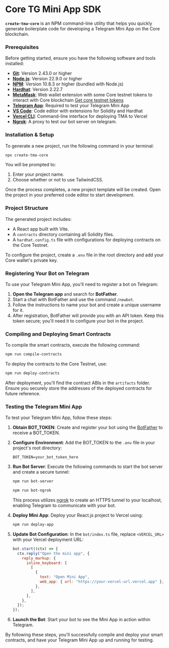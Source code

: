 # Core TG Mini App SDK

**`create-tma-core`** is an NPM command-line utility that helps you quickly generate boilerplate code for developing a Telegram Mini App on the Core blockchain.

### Prerequisites

Before getting started, ensure you have the following software and tools installed:

- [**Git**](https://git-scm.com/downloads): Version 2.43.0 or higher
- [**Node.js**](https://nodejs.org/): Version 22.9.0 or higher
- [**NPM**](https://www.npmjs.com/): Version 10.8.3 or higher (bundled with Node.js)
- [**Hardhat**](https://hardhat.org/getting-started/#installation): Version 2.22.7
- [**MetaMask**](https://metamask.io/): Web wallet extension with some Core testnet tokens to interact with Core blockchain
  [Get core testnet tokens](https://scan.test.btcs.network/faucet)
- [**Telegram App**](https://telegram.org/): Required to test your Telegram Mini App
- [**VS Code**](https://code.visualstudio.com/): Code editor with extensions for Solidity and Hardhat
- [**Vercel CLI**](https://vercel.com/docs/cli): Command-line interface for deploying TMA to Vercel
- [**Ngrok**](https://ngrok.com/): A proxy to test our bot server on telegram.

### Installation & Setup

To generate a new project, run the following command in your terminal:

```bash
npx create-tma-core
```

You will be prompted to:

1. Enter your project name.
2. Choose whether or not to use TailwindCSS.

Once the process completes, a new project template will be created. Open the project in your preferred code editor to start development.

### Project Structure

The generated project includes:

- A React app built with Vite.
- A `contracts` directory containing all Solidity files.
- A `hardhat.config.ts` file with configurations for deploying contracts on the Core Testnet.

To configure the project, create a `.env` file in the root directory and add your Core wallet's private key.

### Registering Your Bot on Telegram

To use your Telegram Mini App, you'll need to register a bot on Telegram:

1. **Open the Telegram app** and search for **BotFather**.
2. Start a chat with BotFather and use the command `/newbot`.
3. Follow the instructions to name your bot and create a unique username for it.
4. After registration, BotFather will provide you with an API token. Keep this token secure; you'll need it to configure your bot in the project.

### Compiling and Deploying Smart Contracts

To compile the smart contracts, execute the following command:

```bash
npm run compile-contracts
```

To deploy the contracts to the Core Testnet, use:

```bash
npm run deploy-contracts
```

After deployment, you'll find the contract ABIs in the `artifacts` folder. Ensure you securely store the addresses of the deployed contracts for future reference.

### Testing the Telegram Mini App

To test your Telegram Mini App, follow these steps:

1. **Obtain BOT_TOKEN**: Create and register your bot using the [BotFather](https://t.me/@BotFather) to receive a BOT_TOKEN.

2. **Configure Environment**: Add the BOT_TOKEN to the `.env` file in your project's root directory:

   ```
   BOT_TOKEN=your_bot_token_here
   ```

3. **Run Bot Server**: Execute the following commands to start the bot server and create a secure tunnel:

   ```bash
   npm run bot-server
   ```

   ```bash
   npm run bot-ngrok
   ```

   This process utilizes [ngrok](https://ngrok.com/) to create an HTTPS tunnel to your localhost, enabling Telegram to communicate with your bot.

4. **Deploy Mini App**: Deploy your React.js project to Vercel using:

   ```bash
   npm run deploy-app
   ```

5. **Update Bot Configuration**: In the `bot/index.ts` file, replace `<VERCEL_URL>` with your Vercel deployment URL:

   ```javascript
   bot.start((ctx) => {
     ctx.reply("Open the mini app", {
       reply_markup: {
         inline_keyboard: [
           [
             {
               text: "Open Mini App",
               web_app: { url: "https://your-vercel-url.vercel.app" },
             },
           ],
         ],
       },
     });
   });
   ```

6. **Launch the Bot**: Start your bot to see the Mini App in action within Telegram.

By following these steps, you'll successfully compile and deploy your smart contracts, and have your Telegram Mini App up and running for testing.
